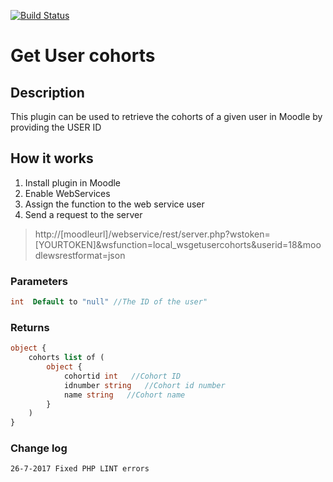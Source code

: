 [![Build Status](https://travis-ci.org/christos312/moodle-local_get_user_cohorts.svg?branch=master)](https://travis-ci.org/christos312/moodle-local_get_user_cohorts)
# Get User cohorts

## Description
This plugin can be used to retrieve the cohorts of a given user in Moodle by providing the USER ID

## How it works
1. Install plugin in Moodle
2. Enable WebServices
3. Assign the function to the web service user
4. Send a request to the server
> http://[moodleurl]/webservice/rest/server.php?wstoken=[YOURTOKEN]&wsfunction=local_wsgetusercohorts&userid=18&moodlewsrestformat=json

### Parameters
```php
int  Default to "null" //The ID of the user"
```
### Returns
```php
object {
    cohorts list of (
        object {
            cohortid int   //Cohort ID
            idnumber string   //Cohort id number
            name string   //Cohort name
        }
    )
}
```
### Change log

```
26-7-2017 Fixed PHP LINT errors
```
